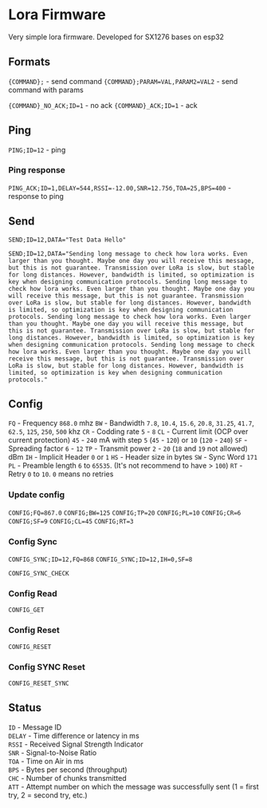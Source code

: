 # Lora Firmware

Very simple lora firmware. Developed for SX1276 bases on esp32

## Formats

`{COMMAND};` - send command
`{COMMAND};PARAM=VAL,PARAM2=VAL2` - send command with params

`{COMMAND}_NO_ACK;ID=1` - no ack
`{COMMAND}_ACK;ID=1` - ack


## Ping
`PING;ID=12` - ping 

### Ping response
`PING_ACK;ID=1,DELAY=544,RSSI=-12.00,SNR=12.75б,TOA=25,BPS=400` - response to ping

## Send

`SEND;ID=12,DATA="Test Data Hello"`

`SEND;ID=12,DATA="Sending long message to check how lora works. Even larger than you thought. Maybe one day you will receive this message, but this is not guarantee. Transmission over LoRa is slow, but stable for long distances. However, bandwidth is limited, so optimization is key when designing communication protocols. Sending long message to check how lora works. Even larger than you thought. Maybe one day you will receive this message, but this is not guarantee. Transmission over LoRa is slow, but stable for long distances. However, bandwidth is limited, so optimization is key when designing communication protocols. Sending long message to check how lora works. Even larger than you thought. Maybe one day you will receive this message, but this is not guarantee. Transmission over LoRa is slow, but stable for long distances. However, bandwidth is limited, so optimization is key when designing communication protocols. Sending long message to check how lora works. Even larger than you thought. Maybe one day you will receive this message, but this is not guarantee. Transmission over LoRa is slow, but stable for long distances. However, bandwidth is limited, so optimization is key when designing communication protocols."`

## Config

`FQ` - Frequency `868.0` mhz
`BW` - Bandwidth `7.8`, `10.4`, `15.6`, `20.8`, `31.25`, `41.7`, `62.5`, `125`, `250`, `500` khz
`CR` - Codding rate `5` - `8`
`CL` - Current limit (OCP over current protection) `45` - `240` mA with step `5` (`45` - `120`) or `10` (`120` - `240`)
`SF` - Spreading factor `6` - `12`
`TP` - Transmit power `2` - `20` (`18` and `19` not allowed) dBm
`IH` - Implicit Header `0` or `1`
`HS` - Header size in bytes
`SW` - Sync Word `171`
`PL` - Preamble length `6` to `65535`. (It's not recommend to have > `100`)
`RT` - Retry `0` to `10`.  `0` means no retries
 
### Update config 

`CONFIG;FQ=867.0`
`CONFIG;BW=125`
`CONFIG;TP=20`
`CONFIG;PL=10`
`CONFIG;CR=6`
`CONFIG;SF=9`
`CONFIG;CL=45`
`CONFIG;RT=3`

### Config Sync

`CONFIG_SYNC;ID=12,FQ=868`
`CONFIG_SYNC;ID=12,IH=0,SF=8`

`CONFIG_SYNC_CHECK`

### Config Read
`CONFIG_GET`

### Config Reset
`CONFIG_RESET`

### Config SYNC Reset
`CONFIG_RESET_SYNC`


## Status

`ID` - Message ID  
`DELAY` - Time difference or latency in ms  
`RSSI` - Received Signal Strength Indicator  
`SNR` - Signal-to-Noise Ratio  
`TOA` - Time on Air in ms  
`BPS` - Bytes per second (throughput)  
`CHC` - Number of chunks transmitted  
`ATT` - Attempt number on which the message was successfully sent (1 = first try, 2 = second try, etc.)




